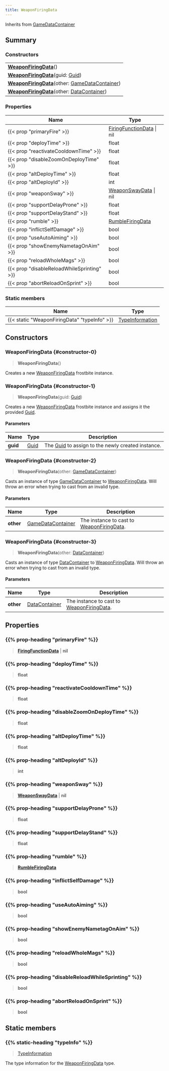 ```yaml
---
title: WeaponFiringData
---
```


Inherits from 
[GameDataContainer](/vext/ref/fb/gamedatacontainer)

## Summary
### Constructors
| |
| ----------- |
| **[WeaponFiringData](#constructor-0)**() |
| **[WeaponFiringData](#constructor-1)**(guid: [Guid](/vext/ref/shared/class/guid)) |
| **[WeaponFiringData](#constructor-2)**(other: [GameDataContainer](/vext/ref/fb/gamedatacontainer)) |
| **[WeaponFiringData](#constructor-3)**(other: [DataContainer](/vext/ref/shared/class/datacontainer)) |

### Properties
| Name | Type |
| ---- | ---- |
| {{< prop "primaryFire" >}} | [FiringFunctionData](/vext/ref/fb/firingfunctiondata) \| nil |
| {{< prop "deployTime" >}} | float |
| {{< prop "reactivateCooldownTime" >}} | float |
| {{< prop "disableZoomOnDeployTime" >}} | float |
| {{< prop "altDeployTime" >}} | float |
| {{< prop "altDeployId" >}} | int |
| {{< prop "weaponSway" >}} | [WeaponSwayData](/vext/ref/fb/weaponswaydata) \| nil |
| {{< prop "supportDelayProne" >}} | float |
| {{< prop "supportDelayStand" >}} | float |
| {{< prop "rumble" >}} | [RumbleFiringData](/vext/ref/fb/rumblefiringdata) |
| {{< prop "inflictSelfDamage" >}} | bool |
| {{< prop "useAutoAiming" >}} | bool |
| {{< prop "showEnemyNametagOnAim" >}} | bool |
| {{< prop "reloadWholeMags" >}} | bool |
| {{< prop "disableReloadWhileSprinting" >}} | bool |
| {{< prop "abortReloadOnSprint" >}} | bool |

### Static members
| Name | Type |
| ---- | ---- |
| {{< static "WeaponFiringData" "typeInfo" >}} | [TypeInformation](/vext/ref/shared/class/typeinformation) |

## Constructors
### WeaponFiringData {#constructor-0}
> **WeaponFiringData**()

Creates a new [WeaponFiringData](/vext/ref/fb/weaponfiringdata) frostbite instance.

### WeaponFiringData {#constructor-1}
> **WeaponFiringData**(guid: [Guid](/vext/ref/shared/class/guid))

Creates a new [WeaponFiringData](/vext/ref/fb/weaponfiringdata) frostbite instance and assigns it the provided [Guid](/vext/ref/shared/class/guid).

#### Parameters
| Name | Type | Description |
| ---- | ---- | ----------- |
| **guid** | [Guid](/vext/ref/shared/class/guid) | The [Guid](/vext/ref/shared/class/guid) to assign to the newly created instance. |

### WeaponFiringData {#constructor-2}
> **WeaponFiringData**(other: [GameDataContainer](/vext/ref/fb/gamedatacontainer))

Casts an instance of type [GameDataContainer](/vext/ref/fb/gamedatacontainer) to [WeaponFiringData](/vext/ref/fb/weaponfiringdata). Will throw an error when trying to cast from an invalid type.

#### Parameters
| Name | Type | Description |
| ---- | ---- | ----------- |
| **other** | [GameDataContainer](/vext/ref/fb/gamedatacontainer) | The instance to cast to [WeaponFiringData](/vext/ref/fb/weaponfiringdata). |

### WeaponFiringData {#constructor-3}
> **WeaponFiringData**(other: [DataContainer](/vext/ref/shared/class/datacontainer))

Casts an instance of type [DataContainer](/vext/ref/shared/class/datacontainer) to [WeaponFiringData](/vext/ref/fb/weaponfiringdata). Will throw an error when trying to cast from an invalid type.

#### Parameters
| Name | Type | Description |
| ---- | ---- | ----------- |
| **other** | [DataContainer](/vext/ref/shared/class/datacontainer) | The instance to cast to [WeaponFiringData](/vext/ref/fb/weaponfiringdata). |

## Properties
### {{% prop-heading "primaryFire" %}}
> **[FiringFunctionData](/vext/ref/fb/firingfunctiondata)** | **nil**

### {{% prop-heading "deployTime" %}}
> **float**

### {{% prop-heading "reactivateCooldownTime" %}}
> **float**

### {{% prop-heading "disableZoomOnDeployTime" %}}
> **float**

### {{% prop-heading "altDeployTime" %}}
> **float**

### {{% prop-heading "altDeployId" %}}
> **int**

### {{% prop-heading "weaponSway" %}}
> **[WeaponSwayData](/vext/ref/fb/weaponswaydata)** | **nil**

### {{% prop-heading "supportDelayProne" %}}
> **float**

### {{% prop-heading "supportDelayStand" %}}
> **float**

### {{% prop-heading "rumble" %}}
> **[RumbleFiringData](/vext/ref/fb/rumblefiringdata)**

### {{% prop-heading "inflictSelfDamage" %}}
> **bool**

### {{% prop-heading "useAutoAiming" %}}
> **bool**

### {{% prop-heading "showEnemyNametagOnAim" %}}
> **bool**

### {{% prop-heading "reloadWholeMags" %}}
> **bool**

### {{% prop-heading "disableReloadWhileSprinting" %}}
> **bool**

### {{% prop-heading "abortReloadOnSprint" %}}
> **bool**

## Static members
### {{% static-heading "typeInfo" %}}
> [TypeInformation](/vext/ref/shared/class/typeinformation)

The type information for the [WeaponFiringData](/vext/ref/fb/weaponfiringdata) type.

